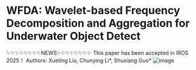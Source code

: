 # WFDA: Wavelet-based Frequency Decomposition and Aggregation for Underwater Object Detect
✨✨✨✨✨✨✨✨NEWS✨✨✨✨✨✨✨✨
This paper has been accepted in IROS 2025！
Authors: Xueting Liu,  Chunying Li*, Shuxiang Guo*
![image](https://github.com/user-attachments/assets/f1b68dac-44dd-44d8-8f9c-4b31933d139e)

